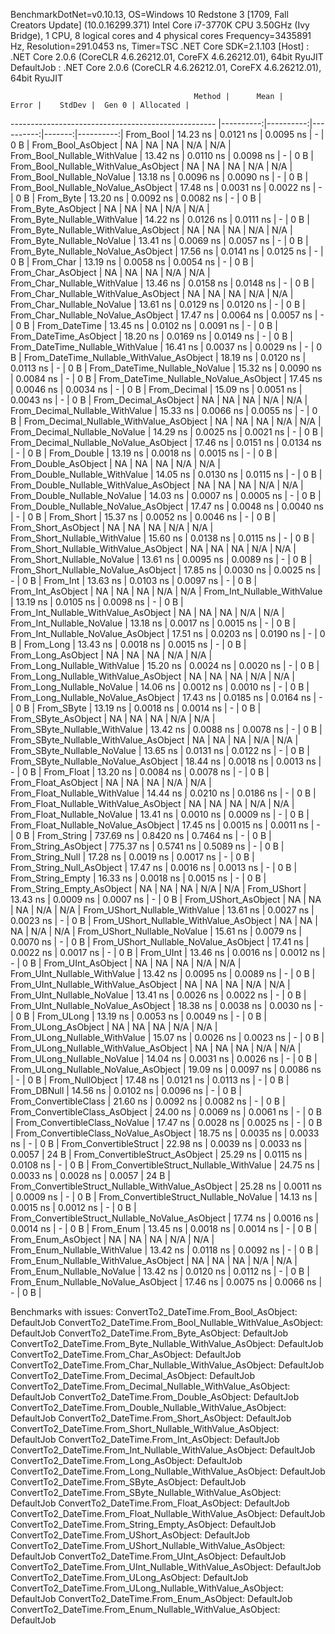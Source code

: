 
BenchmarkDotNet=v0.10.13, OS=Windows 10 Redstone 3 [1709, Fall Creators Update] (10.0.16299.371)
Intel Core i7-3770K CPU 3.50GHz (Ivy Bridge), 1 CPU, 8 logical cores and 4 physical cores
Frequency=3435891 Hz, Resolution=291.0453 ns, Timer=TSC
.NET Core SDK=2.1.103
  [Host]     : .NET Core 2.0.6 (CoreCLR 4.6.26212.01, CoreFX 4.6.26212.01), 64bit RyuJIT
  DefaultJob : .NET Core 2.0.6 (CoreCLR 4.6.26212.01, CoreFX 4.6.26212.01), 64bit RyuJIT


                                             Method |      Mean |     Error |    StdDev |  Gen 0 | Allocated |
--------------------------------------------------- |----------:|----------:|----------:|-------:|----------:|
                                          From_Bool |  14.23 ns | 0.0121 ns | 0.0095 ns |      - |       0 B |
                                 From_Bool_AsObject |        NA |        NA |        NA |    N/A |       N/A |
                       From_Bool_Nullable_WithValue |  13.42 ns | 0.0110 ns | 0.0098 ns |      - |       0 B |
              From_Bool_Nullable_WithValue_AsObject |        NA |        NA |        NA |    N/A |       N/A |
                         From_Bool_Nullable_NoValue |  13.18 ns | 0.0096 ns | 0.0090 ns |      - |       0 B |
                From_Bool_Nullable_NoValue_AsObject |  17.48 ns | 0.0031 ns | 0.0022 ns |      - |       0 B |
                                          From_Byte |  13.20 ns | 0.0092 ns | 0.0082 ns |      - |       0 B |
                                 From_Byte_AsObject |        NA |        NA |        NA |    N/A |       N/A |
                       From_Byte_Nullable_WithValue |  14.22 ns | 0.0126 ns | 0.0111 ns |      - |       0 B |
              From_Byte_Nullable_WithValue_AsObject |        NA |        NA |        NA |    N/A |       N/A |
                         From_Byte_Nullable_NoValue |  13.41 ns | 0.0069 ns | 0.0057 ns |      - |       0 B |
                From_Byte_Nullable_NoValue_AsObject |  17.56 ns | 0.0141 ns | 0.0125 ns |      - |       0 B |
                                          From_Char |  13.19 ns | 0.0058 ns | 0.0054 ns |      - |       0 B |
                                 From_Char_AsObject |        NA |        NA |        NA |    N/A |       N/A |
                       From_Char_Nullable_WithValue |  13.46 ns | 0.0158 ns | 0.0148 ns |      - |       0 B |
              From_Char_Nullable_WithValue_AsObject |        NA |        NA |        NA |    N/A |       N/A |
                         From_Char_Nullable_NoValue |  13.61 ns | 0.0129 ns | 0.0120 ns |      - |       0 B |
                From_Char_Nullable_NoValue_AsObject |  17.47 ns | 0.0064 ns | 0.0057 ns |      - |       0 B |
                                      From_DateTime |  13.45 ns | 0.0102 ns | 0.0091 ns |      - |       0 B |
                             From_DateTime_AsObject |  18.20 ns | 0.0169 ns | 0.0149 ns |      - |       0 B |
                   From_DateTime_Nullable_WithValue |  16.41 ns | 0.0037 ns | 0.0029 ns |      - |       0 B |
          From_DateTime_Nullable_WithValue_AsObject |  18.19 ns | 0.0120 ns | 0.0113 ns |      - |       0 B |
                     From_DateTime_Nullable_NoValue |  15.32 ns | 0.0090 ns | 0.0084 ns |      - |       0 B |
            From_DateTime_Nullable_NoValue_AsObject |  17.45 ns | 0.0046 ns | 0.0034 ns |      - |       0 B |
                                       From_Decimal |  15.09 ns | 0.0051 ns | 0.0043 ns |      - |       0 B |
                              From_Decimal_AsObject |        NA |        NA |        NA |    N/A |       N/A |
                    From_Decimal_Nullable_WithValue |  15.33 ns | 0.0066 ns | 0.0055 ns |      - |       0 B |
           From_Decimal_Nullable_WithValue_AsObject |        NA |        NA |        NA |    N/A |       N/A |
                      From_Decimal_Nullable_NoValue |  14.29 ns | 0.0025 ns | 0.0021 ns |      - |       0 B |
             From_Decimal_Nullable_NoValue_AsObject |  17.46 ns | 0.0151 ns | 0.0134 ns |      - |       0 B |
                                        From_Double |  13.19 ns | 0.0018 ns | 0.0015 ns |      - |       0 B |
                               From_Double_AsObject |        NA |        NA |        NA |    N/A |       N/A |
                     From_Double_Nullable_WithValue |  14.05 ns | 0.0130 ns | 0.0115 ns |      - |       0 B |
            From_Double_Nullable_WithValue_AsObject |        NA |        NA |        NA |    N/A |       N/A |
                       From_Double_Nullable_NoValue |  14.03 ns | 0.0007 ns | 0.0005 ns |      - |       0 B |
              From_Double_Nullable_NoValue_AsObject |  17.47 ns | 0.0048 ns | 0.0040 ns |      - |       0 B |
                                         From_Short |  15.37 ns | 0.0052 ns | 0.0046 ns |      - |       0 B |
                                From_Short_AsObject |        NA |        NA |        NA |    N/A |       N/A |
                      From_Short_Nullable_WithValue |  15.60 ns | 0.0138 ns | 0.0115 ns |      - |       0 B |
             From_Short_Nullable_WithValue_AsObject |        NA |        NA |        NA |    N/A |       N/A |
                        From_Short_Nullable_NoValue |  13.61 ns | 0.0095 ns | 0.0089 ns |      - |       0 B |
               From_Short_Nullable_NoValue_AsObject |  17.85 ns | 0.0030 ns | 0.0025 ns |      - |       0 B |
                                           From_Int |  13.63 ns | 0.0103 ns | 0.0097 ns |      - |       0 B |
                                  From_Int_AsObject |        NA |        NA |        NA |    N/A |       N/A |
                        From_Int_Nullable_WithValue |  13.19 ns | 0.0105 ns | 0.0098 ns |      - |       0 B |
               From_Int_Nullable_WithValue_AsObject |        NA |        NA |        NA |    N/A |       N/A |
                          From_Int_Nullable_NoValue |  13.18 ns | 0.0017 ns | 0.0015 ns |      - |       0 B |
                 From_Int_Nullable_NoValue_AsObject |  17.51 ns | 0.0203 ns | 0.0190 ns |      - |       0 B |
                                          From_Long |  13.43 ns | 0.0018 ns | 0.0015 ns |      - |       0 B |
                                 From_Long_AsObject |        NA |        NA |        NA |    N/A |       N/A |
                       From_Long_Nullable_WithValue |  15.20 ns | 0.0024 ns | 0.0020 ns |      - |       0 B |
              From_Long_Nullable_WithValue_AsObject |        NA |        NA |        NA |    N/A |       N/A |
                         From_Long_Nullable_NoValue |  14.06 ns | 0.0012 ns | 0.0010 ns |      - |       0 B |
                From_Long_Nullable_NoValue_AsObject |  17.43 ns | 0.0185 ns | 0.0164 ns |      - |       0 B |
                                         From_SByte |  13.19 ns | 0.0018 ns | 0.0014 ns |      - |       0 B |
                                From_SByte_AsObject |        NA |        NA |        NA |    N/A |       N/A |
                      From_SByte_Nullable_WithValue |  13.42 ns | 0.0088 ns | 0.0078 ns |      - |       0 B |
             From_SByte_Nullable_WithValue_AsObject |        NA |        NA |        NA |    N/A |       N/A |
                        From_SByte_Nullable_NoValue |  13.65 ns | 0.0131 ns | 0.0122 ns |      - |       0 B |
               From_SByte_Nullable_NoValue_AsObject |  18.44 ns | 0.0018 ns | 0.0013 ns |      - |       0 B |
                                         From_Float |  13.20 ns | 0.0084 ns | 0.0078 ns |      - |       0 B |
                                From_Float_AsObject |        NA |        NA |        NA |    N/A |       N/A |
                      From_Float_Nullable_WithValue |  14.44 ns | 0.0210 ns | 0.0186 ns |      - |       0 B |
             From_Float_Nullable_WithValue_AsObject |        NA |        NA |        NA |    N/A |       N/A |
                        From_Float_Nullable_NoValue |  13.41 ns | 0.0010 ns | 0.0009 ns |      - |       0 B |
               From_Float_Nullable_NoValue_AsObject |  17.45 ns | 0.0015 ns | 0.0011 ns |      - |       0 B |
                                        From_String | 737.69 ns | 0.8420 ns | 0.7464 ns |      - |       0 B |
                               From_String_AsObject | 775.37 ns | 0.5741 ns | 0.5089 ns |      - |       0 B |
                                   From_String_Null |  17.28 ns | 0.0019 ns | 0.0017 ns |      - |       0 B |
                          From_String_Null_AsObject |  17.47 ns | 0.0016 ns | 0.0013 ns |      - |       0 B |
                                  From_String_Empty |  16.33 ns | 0.0018 ns | 0.0015 ns |      - |       0 B |
                         From_String_Empty_AsObject |        NA |        NA |        NA |    N/A |       N/A |
                                        From_UShort |  13.43 ns | 0.0009 ns | 0.0007 ns |      - |       0 B |
                               From_UShort_AsObject |        NA |        NA |        NA |    N/A |       N/A |
                     From_UShort_Nullable_WithValue |  13.61 ns | 0.0027 ns | 0.0023 ns |      - |       0 B |
            From_UShort_Nullable_WithValue_AsObject |        NA |        NA |        NA |    N/A |       N/A |
                       From_UShort_Nullable_NoValue |  15.61 ns | 0.0079 ns | 0.0070 ns |      - |       0 B |
              From_UShort_Nullable_NoValue_AsObject |  17.41 ns | 0.0022 ns | 0.0017 ns |      - |       0 B |
                                          From_UInt |  13.46 ns | 0.0016 ns | 0.0012 ns |      - |       0 B |
                                 From_UInt_AsObject |        NA |        NA |        NA |    N/A |       N/A |
                       From_UInt_Nullable_WithValue |  13.42 ns | 0.0095 ns | 0.0089 ns |      - |       0 B |
              From_UInt_Nullable_WithValue_AsObject |        NA |        NA |        NA |    N/A |       N/A |
                         From_UInt_Nullable_NoValue |  13.41 ns | 0.0026 ns | 0.0022 ns |      - |       0 B |
                From_UInt_Nullable_NoValue_AsObject |  18.38 ns | 0.0038 ns | 0.0030 ns |      - |       0 B |
                                         From_ULong |  13.19 ns | 0.0053 ns | 0.0049 ns |      - |       0 B |
                                From_ULong_AsObject |        NA |        NA |        NA |    N/A |       N/A |
                      From_ULong_Nullable_WithValue |  15.07 ns | 0.0026 ns | 0.0023 ns |      - |       0 B |
             From_ULong_Nullable_WithValue_AsObject |        NA |        NA |        NA |    N/A |       N/A |
                        From_ULong_Nullable_NoValue |  14.04 ns | 0.0031 ns | 0.0026 ns |      - |       0 B |
               From_ULong_Nullable_NoValue_AsObject |  19.09 ns | 0.0097 ns | 0.0086 ns |      - |       0 B |
                                    From_NullObject |  17.48 ns | 0.0121 ns | 0.0113 ns |      - |       0 B |
                                        From_DBNull |  14.56 ns | 0.0102 ns | 0.0096 ns |      - |       0 B |
                              From_ConvertibleClass |  21.60 ns | 0.0092 ns | 0.0082 ns |      - |       0 B |
                     From_ConvertibleClass_AsObject |  24.00 ns | 0.0069 ns | 0.0061 ns |      - |       0 B |
                      From_ConvertibleClass_NoValue |  17.47 ns | 0.0028 ns | 0.0025 ns |      - |       0 B |
             From_ConvertibleClass_NoValue_AsObject |  18.75 ns | 0.0035 ns | 0.0033 ns |      - |       0 B |
                             From_ConvertibleStruct |  22.98 ns | 0.0039 ns | 0.0033 ns | 0.0057 |      24 B |
                    From_ConvertibleStruct_AsObject |  25.29 ns | 0.0115 ns | 0.0108 ns |      - |       0 B |
          From_ConvertibleStruct_Nullable_WithValue |  24.75 ns | 0.0033 ns | 0.0028 ns | 0.0057 |      24 B |
 From_ConvertibleStruct_Nullable_WithValue_AsObject |  25.28 ns | 0.0011 ns | 0.0009 ns |      - |       0 B |
            From_ConvertibleStruct_Nullable_NoValue |  14.13 ns | 0.0015 ns | 0.0012 ns |      - |       0 B |
   From_ConvertibleStruct_Nullable_NoValue_AsObject |  17.74 ns | 0.0016 ns | 0.0014 ns |      - |       0 B |
                                          From_Enum |  13.45 ns | 0.0018 ns | 0.0014 ns |      - |       0 B |
                                 From_Enum_AsObject |        NA |        NA |        NA |    N/A |       N/A |
                       From_Enum_Nullable_WithValue |  13.42 ns | 0.0118 ns | 0.0092 ns |      - |       0 B |
              From_Enum_Nullable_WithValue_AsObject |        NA |        NA |        NA |    N/A |       N/A |
                         From_Enum_Nullable_NoValue |  13.42 ns | 0.0120 ns | 0.0112 ns |      - |       0 B |
                From_Enum_Nullable_NoValue_AsObject |  17.46 ns | 0.0075 ns | 0.0066 ns |      - |       0 B |

Benchmarks with issues:
  ConvertTo2_DateTime.From_Bool_AsObject: DefaultJob
  ConvertTo2_DateTime.From_Bool_Nullable_WithValue_AsObject: DefaultJob
  ConvertTo2_DateTime.From_Byte_AsObject: DefaultJob
  ConvertTo2_DateTime.From_Byte_Nullable_WithValue_AsObject: DefaultJob
  ConvertTo2_DateTime.From_Char_AsObject: DefaultJob
  ConvertTo2_DateTime.From_Char_Nullable_WithValue_AsObject: DefaultJob
  ConvertTo2_DateTime.From_Decimal_AsObject: DefaultJob
  ConvertTo2_DateTime.From_Decimal_Nullable_WithValue_AsObject: DefaultJob
  ConvertTo2_DateTime.From_Double_AsObject: DefaultJob
  ConvertTo2_DateTime.From_Double_Nullable_WithValue_AsObject: DefaultJob
  ConvertTo2_DateTime.From_Short_AsObject: DefaultJob
  ConvertTo2_DateTime.From_Short_Nullable_WithValue_AsObject: DefaultJob
  ConvertTo2_DateTime.From_Int_AsObject: DefaultJob
  ConvertTo2_DateTime.From_Int_Nullable_WithValue_AsObject: DefaultJob
  ConvertTo2_DateTime.From_Long_AsObject: DefaultJob
  ConvertTo2_DateTime.From_Long_Nullable_WithValue_AsObject: DefaultJob
  ConvertTo2_DateTime.From_SByte_AsObject: DefaultJob
  ConvertTo2_DateTime.From_SByte_Nullable_WithValue_AsObject: DefaultJob
  ConvertTo2_DateTime.From_Float_AsObject: DefaultJob
  ConvertTo2_DateTime.From_Float_Nullable_WithValue_AsObject: DefaultJob
  ConvertTo2_DateTime.From_String_Empty_AsObject: DefaultJob
  ConvertTo2_DateTime.From_UShort_AsObject: DefaultJob
  ConvertTo2_DateTime.From_UShort_Nullable_WithValue_AsObject: DefaultJob
  ConvertTo2_DateTime.From_UInt_AsObject: DefaultJob
  ConvertTo2_DateTime.From_UInt_Nullable_WithValue_AsObject: DefaultJob
  ConvertTo2_DateTime.From_ULong_AsObject: DefaultJob
  ConvertTo2_DateTime.From_ULong_Nullable_WithValue_AsObject: DefaultJob
  ConvertTo2_DateTime.From_Enum_AsObject: DefaultJob
  ConvertTo2_DateTime.From_Enum_Nullable_WithValue_AsObject: DefaultJob
